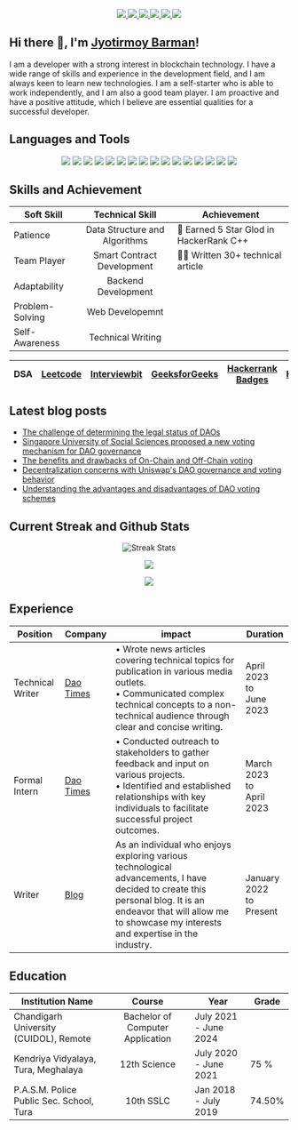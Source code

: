 <p align="center">
  <a href="mailto:jyotirmoydotdev@gmail.com"> 
   <img src="https://img.shields.io/badge/Gmail-D14836?style=for-the-badge&logo=gmail&logoColor=white">
  </a>
  <a href="https://twitter.com/jyotirmoydotdev">
    <img src="https://img.shields.io/badge/Twitter-1DA1F2?style=for-the-badge&logo=twitter&logoColor=white">
  </a>
  <a href="https://instagram.com/jyotirmoydotdev">
   <img src="https://img.shields.io/badge/Instagram-E4405F?style=for-the-badge&logo=instagram&logoColor=white">
  </a>
  <a href="https://github.com/jyotirmoydotdev">
   <img src="https://img.shields.io/badge/Github-black?style=for-the-badge&logo=github&logoColor=white">
  </a>
  <a href="https://www.linkedin.com/in/jyotirmoydotdev/">
    <img src="https://img.shields.io/badge/LinkedIn-0077B5?style=for-the-badge&logo=linkedin&logoColor=white">
  </a>
  <a href="https://jyotirmoy.hashnode.dev">
    <img src="https://img.shields.io/badge/Hashnode-2962FF?style=for-the-badge&logo=hashnode&logoColor=white">
  </a>
  <!---
  <a href="https://opensea.io/jyotirmoydotdev">
    <img src="https://img.shields.io/badge/opensea-407FDB?style=for-the-badge&logo=opensea&logoColor=white">
  </a>
  --->
</p>

## Hi there 👋, I'm [Jyotirmoy Barman](https://twitter.com/jyotirmoydotdev)!

<p>
I am a developer with a strong interest in blockchain technology. I have a wide range of skills and experience in the development field, and I am always keen to learn new technologies. I am a self-starter who is able to work independently, and I am also a good team player. I am proactive and have a positive attitude, which I believe are essential qualities for a successful developer.
</p>

## Languages and Tools
<p align="center">
  <img src="https://img.shields.io/badge/Language-5091CD?style=for-the-badge&logo=c&logoColor=white">
  <img src="https://img.shields.io/badge/C++-greend?style=for-the-badge&logo=cplusplus&logoColor=white">
  <img src="https://img.shields.io/badge/Python-FFD43B?style=for-the-badge&logo=python&logoColor=blue">
  <img src="https://img.shields.io/badge/Solidity-e6e6e6?style=for-the-badge&logo=solidity&logoColor=black">
  <img src="https://img.shields.io/badge/Chainlink-blue?style=for-the-badge&logo=chainlink&logoColor=white">  
  <img src="https://img.shields.io/badge/Go_Lang-82CDDC?style=for-the-badge&logo=go&logoColor=black">
  <img src="https://img.shields.io/badge/JavaScript-323330?style=for-the-badge&logo=javascript&logoColor=F7DF1E">
  <img src="https://img.shields.io/badge/IPFS-lightblue?style=for-the-badge&logo=ipfs&logoColor=black">
  <img src="https://img.shields.io/badge/HTML5-E34F26?style=for-the-badge&logo=html5&logoColor=white">
  <img src="https://img.shields.io/badge/CSS3-1572B6?style=for-the-badge&logo=css3&logoColor=white">
  <img src="https://img.shields.io/badge/React-20232A?style=for-the-badge&logo=react&logoColor=61DAFB">
  <img src="https://img.shields.io/badge/Tailwind_CSS-38B2AC?style=for-the-badge&logo=tailwind-css&logoColor=white">
  <img src="https://img.shields.io/badge/GIT-E44C30?style=for-the-badge&logo=git&logoColor=white">
  <img src="https://img.shields.io/badge/GitHub-100000?style=for-the-badge&logo=github&logoColor=white">
  <img src="https://img.shields.io/badge/Ethereum-3C3C3D?style=for-the-badge&logo=ethereum&logoColor=white">
  <img src="https://img.shields.io/badge/OpenZeppelin-4E5EE4?logo=OpenZeppelin&logoColor=fff&style=for-the-badge">
</p>

## Skills and Achievement

<p align="center">

| Soft Skill | Technical Skill | Achievement |
| - | :-:  | - | 
| Patience |  Data Structure and Algorithms|🥇 Earned 5 Star Glod in HackerRank C++ |
| Team Player | Smart Contract Development |✍🏻 Written 30+ technical article |
| Adaptability | Backend Development |
| Problem-Solving | Web Developemnt |
| Self-Awareness | Technical Writing |
  
| DSA | [Leetcode](https://leetcode.com/jyotirmoydotdev/) | [Interviewbit](https://interviewbit.com/profile/jyotirmoydotdev/solved-problems) | [GeeksforGeeks](https://auth.geeksforgeeks.org/user/jyotirmoydotdev/practice) | [Hackerrank Badges](https://www.hackerrank.com/jyotirmoydotdev)| [HackerEarth](https://www.hackerearth.com/@jyotirmoydotdev) |
|-|-|-|-|-|-|

</p>
  
## Latest blog posts 
<!-- BLOG-POST-LIST:START -->
- [The challenge of determining the legal status of DAOs](https://jyotirmoy.hashnode.dev/the-challenge-of-determining-the-legal-status-of-daos)
- [Singapore University of Social Sciences proposed a new voting mechanism for DAO governance](https://jyotirmoy.hashnode.dev/singapore-university-of-social-sciences-proposed-a-new-voting-mechanism-for-dao-governance)
- [The benefits and drawbacks of On-Chain and Off-Chain voting](https://jyotirmoy.hashnode.dev/the-benefits-and-drawbacks-of-on-chain-and-off-chain-voting)
- [Decentralization concerns with Uniswap&#39;s DAO governance and voting behavior](https://jyotirmoy.hashnode.dev/decentralization-concerns-with-uniswaps-dao-governance-and-voting-behavior)
- [Understanding the advantages and disadvantages of DAO voting schemes](https://jyotirmoy.hashnode.dev/understanding-the-advantages-and-disadvantages-of-dao-voting-schemes)
<!-- BLOG-POST-LIST:END -->

## Current Streak and Github Stats

<p align="center">
<img alt="Streak Stats" align="center" src="https://github-readme-streak-stats.herokuapp.com/?user=jyotirmoydotdev&theme=discord_old_blurple&hide_border=true"/>
</p>

<p align="center">
<img align="center" src="https://github-readme-stats.vercel.app/api?username=jyotirmoydotdev&theme=discord_old_blurple&hide_border=true">
</p>

<p align="center">
<img align="center" src="https://github-readme-stats.vercel.app/api/top-langs/?username=jyotirmoydotdev&layout=compact&width=full&theme=discord_old_blurple&hide_border=true">
</p>

## Experience

|Position|Company|impact|Duration|
|-|-|-|-|
|Technical Writer|[Dao Times](https://daotimes.com/author/jyotirmoy/)|• Wrote news articles covering technical topics for publication in various media outlets.<br>• Communicated complex technical concepts to a non-technical audience through clear and concise writing.| April 2023 <br> to <br> June 2023 |
|Formal Intern |[Dao Times](https://daotimes.com/author/jyotirmoy/)|• Conducted outreach to stakeholders to gather feedback and input on various projects.<br>• Identified and established relationships with key individuals to facilitate successful project outcomes.| March 2023 <br> to <br> April 2023 |
| Writer | [Blog](https://jyotirmoy.hashnode.dev)| As an individual who enjoys exploring various technological advancements, I have decided to create this personal blog. It is an endeavor that will allow me to showcase my interests and expertise in the industry. | January 2022  <br> to <br> Present |


## Education
| Institution Name | Course | Year | Grade |
| - | :-: | -| -|
| Chandigarh University (CUIDOL), Remote | Bachelor of Computer Application | July 2021 - June 2024 | |
| Kendriya Vidyalaya, Tura, Meghalaya | 12th Science | July 2020 - June 2021 | 75 % |
| P.A.S.M. Police Public Sec. School, Tura | 10th SSLC | Jan 2018 - July 2019 | 74.50% |
